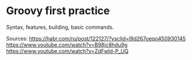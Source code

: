 # Groovy first practice

Syntax, features, building, basic commands.

Sources:
https://habr.com/ru/post/122127/?ysclid=l9d267oeqo450930145 <br>
https://www.youtube.com/watch?v=B98jc8hdu9g <br>
https://www.youtube.com/watch?v=ZdFwId-P_UQ <br>
